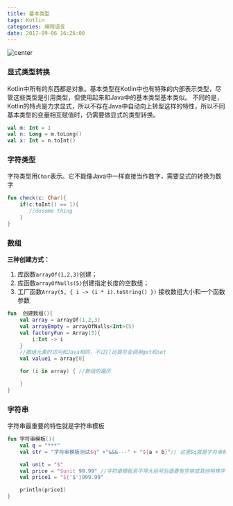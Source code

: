 ```yaml
---
title: 基本类型
tags: Kotlin
categories: 编程语言
date: 2017-09-06 16:26:00
---
```

![center](http://ovycuxkwi.bkt.clouddn.com/WechatIMG9.jpeg )
### 显式类型转换
Kotlin中所有的东西都是对象。基本类型在Kotlin中也有特殊的内部表示类型，尽管这些类型是引用类型，但使用起来和Java中的基本类型基本类似。
不同的是，Kotlin的特点是力求显式，所以不存在Java中自动向上转型这样的特性，所以不同基本类型的变量相互赋值时，仍需要做显式的类型转换。
```Kotlin
val m: Int = 1
val n: Long = m.toLong()
val x: Int = n.toInt()
```
<!-- more -->
### 字符类型
字符类型用`Char`表示。它不能像Java中一样直接当作数字，需要显式的转换为数字
```Kotlin
fun check(c: Char){
    if(c.toInt() == 1){
       //dosome thing
    }
}
```

### 数组
**三种创建方式：**
1. 库函数`arrayOf(1,2,3)`创建；
2. 库函数`arrayOfNulls(5)`创建指定长度的空数组；
3. 工厂函数`Array(5, { i -> (i * i).toString() })` 接收数组大小和一个函数参数

```Kotlin
fun  创建数组(){
    val array = arrayOf(1,2,3)
    val arrayEmpty = arrayOfNulls<Int>(5)
    val factoryFun = Array(3){
        i:Int -> i
    }
    //数组元素的访问和Java相同，不过[]运算符会调用get和set
    val value1 = array[0]

    for (i in array) { //数组的遍历

    }
}
```
### 字符串
字符串最重要的特性就是字符串模板
```Kotlin
fun 字符串模板(){
    val q = "***"
    val str = "字符串模板测试$q" +"&&&---" + "${a + b}"// 这里$q就是字符串模板，运行时会被替换为q的字面值,若是表达式要用{}包裹起来

    val unit = "$"
    val price = "$unit 99.99" //字符串模板若不带大括号后面要有空格或其他特殊字符
    val price1 = "${'$'}999.99"

    println(price1)
}
```
